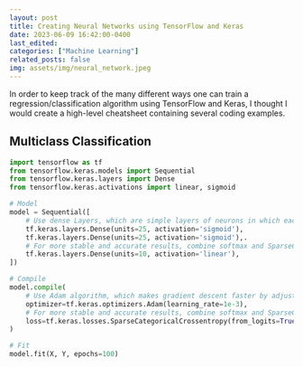 ```yaml
---
layout: post
title: Creating Neural Networks using TensorFlow and Keras 
date: 2023-06-09 16:42:00-0400
last_edited:
categories: ["Machine Learning"]
related_posts: false
img: assets/img/neural_network.jpeg
---
```


In order to keep track of the many different ways one can train a regression/classification algorithm using TensorFlow and Keras, I thought I would create a high-level cheatsheet containing several coding examples.

## Multiclass Classification 

```python
import tensorflow as tf
from tensorflow.keras.models import Sequential
from tensorflow.keras.layers import Dense
from tensorflow.keras.activations import linear, sigmoid

# Model
model = Sequential([
    # Use dense Layers, which are simple layers of neurons in which each neuron receives input from all the neurons of the previous layer.
    tf.keras.layers.Dense(units=25, activation='sigmoid'),
    tf.keras.layers.Dense(units=25, activation='sigmoid'),.
    # For more stable and accurate results, combine softmax and SparseCategoricalCrossentropy loss function
    tf.keras.layers.Dense(units=10, activation='linear'),
])

# Compile
model.compile(
    # Use Adam algorithm, which makes gradient descent faster by adjusting the learning rate automatically
    optimizer=tf.keras.optimizers.Adam(learning_rate=1e-3),
    # For more stable and accurate results, combine softmax and SparseCategoricalCrossentropy loss function
    loss=tf.keras.losses.SparseCategoricalCrossentropy(from_logits=True) 
)

# Fit
model.fit(X, Y, epochs=100)
```

